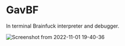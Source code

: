 # GavBF

In terminal Brainfuck interpreter and debugger.

![Screenshot from 2022-11-01 19-40-36](https://user-images.githubusercontent.com/66760957/199380925-4c3e2366-5113-4a8b-949e-a23eb7acd8be.png)
